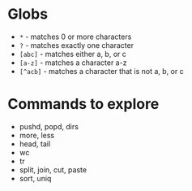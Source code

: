 # Globs

- `*` - matches 0 or more characters
- `?` - matches exactly one character
- `[abc]` - matches either a, b, or c
- `[a-z]` - matches a character a-z
- `[^acb]` - matches a character that is not a, b, or c

# Commands to explore

- pushd, popd, dirs
- more, less
- head, tail
- wc
- tr
- split, join, cut, paste
- sort, uniq
